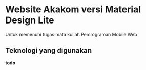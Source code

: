# Website Akakom versi Material Design Lite
Untuk memenuhi tugas mata kuliah Pemrograman Mobile Web

## Teknologi yang digunakan
**todo**
